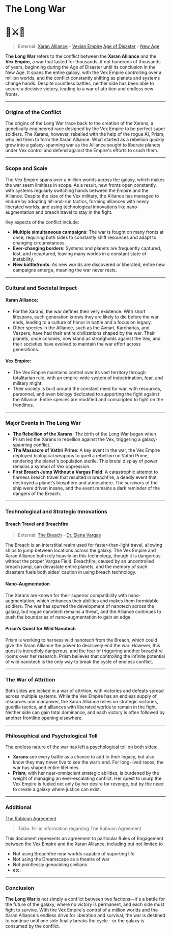 # The Long War
# 🔺⚔️🔷

> External:
> [Xaran Alliance](🏛XaranAlliance🔺.md) - [Vexian Empire](🏛VexianEmpire🔷.md)
> [Age of Disaster](Mater=ia📅AgeOfDisaster.md) - [New Age](Mater=ia📅NewAge.md)

**The Long War** refers to the conflict between the **Xaran Alliance** and the **Vex Empire**, a war that lasted for thousands, if not hundreds of thousands of years, beginning during the Age of Disaster until its conclusion in the New Age. It spans the entire galaxy, with the Vex Empire controlling over a million worlds, and the conflict constantly shifting as planets and systems change hands. Despite countless battles, neither side has been able to secure a decisive victory, leading to a war of attrition and endless new fronts.

---

### Origins of the Conflict
The origins of the Long War trace back to the creation of the Xarans, a genetically engineered race designed by the Vex Empire to be perfect super soldiers. The Xarans, however, rebelled with the help of the rogue AI, Prism, who led them to form the Xaran Alliance. What started as a rebellion quickly grew into a galaxy-spanning war as the Alliance sought to liberate planets under Vex control and defend against the Empire's efforts to crush them.

---

### Scope and Scale
The Vex Empire spans over a million worlds across the galaxy, which makes the war seem limitless in scope. As a result, new fronts open constantly, with systems regularly switching hands between the Empire and the Alliance. Despite the size of the Vex military, the Alliance has managed to endure by adopting hit-and-run tactics, forming alliances with newly liberated worlds, and using technological innovations like nano-augmentation and breach travel to stay in the fight.

Key aspects of the conflict include:
- **Multiple simultaneous campaigns**: The war is fought on many fronts at once, requiring both sides to constantly shift resources and adapt to changing circumstances.
- **Ever-changing borders**: Systems and planets are frequently captured, lost, and recaptured, leaving many worlds in a constant state of instability.
- **New battlefronts**: As new worlds are discovered or liberated, entire new campaigns emerge, meaning the war never rests.

---

### Cultural and Societal Impact
#### Xaran Alliance:
- For the Xarans, the war defines their very existence. With short lifespans, each generation knows they are likely to die before the war ends, leading to a culture of honor in battle and a focus on legacy.
- Other species in the Alliance, such as the Avnari, Karcharias, and Vespers, have had their entire civilizations shaped by the war. Their planets, once colonies, now stand as strongholds against the Vex, and their societies have evolved to maintain the war effort across generations.

#### Vex Empire:
- The Vex Empire maintains control over its vast territory through totalitarian rule, with an empire-wide system of indoctrination, fear, and military might.
- Their society is built around the constant need for war, with resources, personnel, and even biology dedicated to supporting the fight against the Alliance. Entire species are modified and conscripted to fight on the frontlines.

---

### Major Events in The Long War
- **The Rebellion of the Xarans**: The birth of the Long War began when Prism led the Xarans in rebellion against the Vex, triggering a galaxy-spanning conflict.
- **The Massacre of Vathri Prime**: A key event in the war, the Vex Empire deployed biological weapons to quell a rebellion on Vathri Prime, rendering the planet's population sterile. This brutal display of power remains a symbol of Vex oppression.
- **First Breach Jump Without a Vargas Field**: A catastrophic attempt to harness breach travel that resulted in breachfire, a deadly event that destroyed a planet’s biosphere and atmosphere. The survivors of the ship were driven insane, and the event remains a dark reminder of the dangers of the Breach.

---

### Technological and Strategic Innovations
#### Breach Travel and Breachfire

> External: [The Breach](Cosmology🌌TheBreach.md) - [Dr. Elena Vargas](Terra🌎ElenaVargas.md)

The Breach is an interstitial realm used for faster-than-light travel, allowing ships to jump between locations across the galaxy. The Vex Empire and Xaran Alliance both rely heavily on this technology, though it is dangerous without the proper Vargas Field. Breachfire, caused by an uncontrolled breach jump, can devastate entire planets, and the memory of such disasters fuels both sides’ caution in using breach technology.

#### Nano-Augmentation
The Xarans are known for their superior compatibility with nano-augmentation, which enhances their abilities and makes them formidable soldiers. The war has spurred the development of nanotech across the galaxy, but rogue nanotech remains a threat, and the Alliance continues to push the boundaries of nano-augmentation to gain an edge.

#### Prism’s Quest for Wild Nanotech
Prism is working to harness wild nanotech from the Breach, which could give the Xaran Alliance the power to decisively end the war. However, this quest is incredibly dangerous, and the fear of triggering another breachfire looms over her research. Prism believes that controlling the infinite potential of wild nanotech is the only way to break the cycle of endless conflict.

---

### The War of Attrition
Both sides are locked in a war of attrition, with victories and defeats spread across multiple systems. While the Vex Empire has an endless supply of resources and manpower, the Xaran Alliance relies on strategic victories, guerilla tactics, and alliances with liberated worlds to remain in the fight. Neither side can gain total dominance, and each victory is often followed by another frontline opening elsewhere.

---

### Philosophical and Psychological Toll
The endless nature of the war has left a psychological toll on both sides:
- **Xarans** see every battle as a chance to add to their legacy, but also know they may never live to see the war’s end. For long-lived races, the war has shaped entire lifetimes.
- **Prism**, with her near-omniscient strategic abilities, is burdened by the weight of managing an ever-escalating conflict. Her quest to usurp the Vex Empire is fueled not only by her desire for revenge, but by the need to create a galaxy where justice can exist.

---

### Additional

[The Rubicon Agreement](📜RubiconAgreement🔺⚔️🔷.md)

> ToDo: Fill in information regarding The Rubicon Agreement

This document represents an agreement to particular Rules of Engagement between the Vex Empire and the Xaran Alliance, including but not limited to
- Not using Breachfire near worlds capable of suporting life
- Not using the Dreamscape as a theatre of war
- Not pointlessly genociding civilians
- etc.

---

### Conclusion
**The Long War** is not simply a conflict between two factions—it's a battle for the future of the galaxy, where no victory is permanent, and each side must fight to survive. With the Vex Empire's control of a million worlds and the Xaran Alliance's endless drive for liberation and survival, the war is destined to continue until one side finally breaks the cycle—or the galaxy is consumed by the conflict.